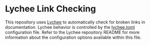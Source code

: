 # Lychee Link Checking

This repository uses [Lychee](https://github.com/lycheeverse/lychee) to automatically check for broken links in documentation.
Lychee behavior is controlled by the [lychee.toml](/lychee.toml) configuration file.
Refer to the Lychee repository README for more information about the configuration options available within this file.
